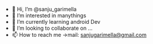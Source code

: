 - 👋 Hi, I’m @sanju_garimella
- 👀 I’m interested in manythings
- 🌱 I’m currently learning android Dev
- 💞️ I’m looking to collaborate on ...
- 📫 How to reach me ->mail: sanjugarimella@gmail.com

<!---
sanjuray/sanjuray is a ✨ special ✨ repository because its `README.md` (this file) appears on your GitHub profile.
You can click the Preview link to take a look at your changes.
--->
